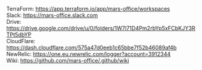 TerraForm: https://app.terraform.io/app/mars-office/workspaces  
Slack: https://mars-office.slack.com  
Drive: https://drive.google.com/drive/u/0/folders/1W7l71D4Pm2rbYp5xFCbKJY3RTPt5dbYP  
CloudFlare: https://dash.cloudflare.com/575a47d0eeb1c65bbe7f52b46089af4b  
NewRelic: https://one.eu.newrelic.com/logger?account=3912344  
Wiki: https://github.com/mars-office/.github/wiki  
